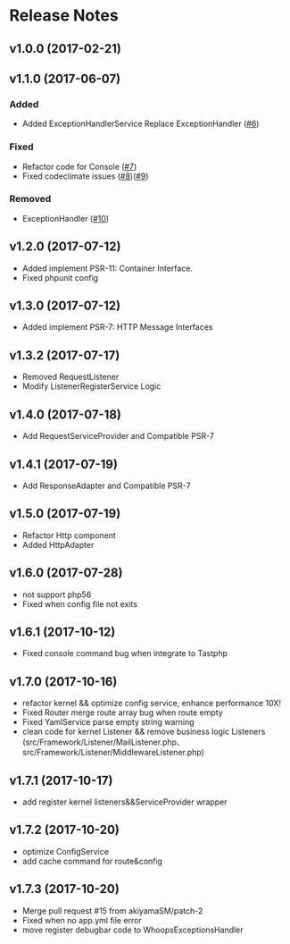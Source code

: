 # Release Notes

## v1.0.0 (2017-02-21)

## v1.1.0 (2017-06-07)
### Added 
* Added ExceptionHandlerService Replace ExceptionHandler ([#6](https://github.com/tastphp/framework/pull/6))

### Fixed
* Refactor code for Console ([#7](https://github.com/tastphp/framework/pull/7))
* Fixed codeclimate issues ([#8](https://github.com/tastphp/framework/pull/8))([#9](https://github.com/tastphp/framework/pull/9))

### Removed
* ExceptionHandler ([#10](https://github.com/tastphp/framework/pull/10))

## v1.2.0 (2017-07-12)
* Added implement PSR-11: Container Interface.
* Fixed phpunit config

## v1.3.0 (2017-07-12)
* Added implement PSR-7: HTTP Message Interfaces

## v1.3.2 (2017-07-17)
* Removed RequestListener
* Modify ListenerRegisterService Logic

## v1.4.0 (2017-07-18)
* Add RequestServiceProvider and Compatible PSR-7

## v1.4.1 (2017-07-19)
* Add ResponseAdapter and Compatible PSR-7

## v1.5.0 (2017-07-19)
* Refactor Http component
* Added HttpAdapter

## v1.6.0 (2017-07-28)
* not support php56
* Fixed when config file not exits

## v1.6.1 (2017-10-12)
* Fixed console command bug when integrate to Tastphp

## v1.7.0 (2017-10-16)
* refactor kernel && optimize config service, enhance performance 10X!
* Fixed Router merge route array bug when route empty
* Fixed YamlService parse empty string warning
* clean code for kernel Listener && remove business logic Listeners (src/Framework/Listener/MailListener.php、src/Framework/Listener/MiddlewareListener.php)

## v1.7.1 (2017-10-17)
* add register kernel listeners&&ServiceProvider wrapper

## v1.7.2 (2017-10-20)
* optimize ConfigService
* add cache command for route&config

## v1.7.3 (2017-10-20)
* Merge pull request #15 from akiyamaSM/patch-2
* Fixed when no app.yml file error
* move register debugbar code to WhoopsExceptionsHandler